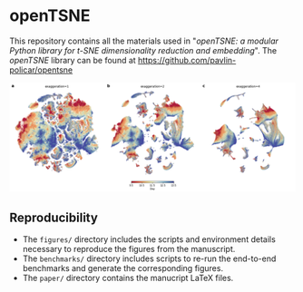 # openTSNE

This repository contains all the materials used in "*openTSNE: a modular Python library for t-SNE dimensionality reduction and embedding*". The *openTSNE* library can be found at https://github.com/pavlin-policar/opentsne

![](figures/png/cao2019.png)

## Reproducibility

- The `figures/` directory includes the scripts and environment details necessary to reproduce the figures from the manuscript.
- The `benchmarks/` directory includes scripts to re-run the end-to-end benchmarks and generate the corresponding figures.
- The `paper/` directory contains the manucript LaTeX files.
